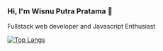 ### Hi, I'm Wisnu Putra Pratama 👋

Fullstack web developer and Javascript Enthusiast

[![Top Langs](https://github-readme-stats.vercel.app/api/top-langs/?username=wisnupratama24)](https://github.com/anuraghazra/github-readme-stats)


<!--
**wisnupratama24/wisnupratama24** is a ✨ _special_ ✨ repository because its `README.md` (this file) appears on your GitHub profile.
- 🔭 I’m currently working on ...
- 🌱 I’m currently learning ...
- 👯 I’m looking to collaborate on ...
- 🤔 I’m looking for help with ...
- 💬 Ask me about ...
- 📫 How to reach me: ...
- 😄 Pronouns: ...
- ⚡ Fun fact: ...
-->
